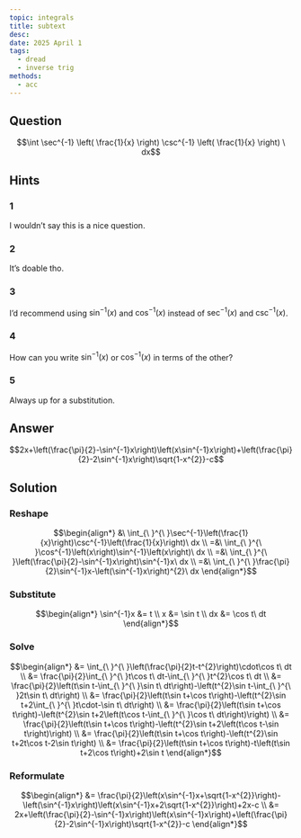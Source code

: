 ```yaml
---
topic: integrals
title: subtext
desc: 
date: 2025 April 1
tags:
  - dread
  - inverse trig
methods:
  - acc
---
```



## Question
```math
\int
  \sec^{-1} \left(
    \frac{1}{x}
  \right)
  \csc^{-1} \left(
    \frac{1}{x}
  \right)
\ dx
```


## Hints

### 1
I wouldn’t say this is a nice question.

### 2
It’s doable tho.

### 3
I’d recommend using $\sin^{-1}(x)$ and $\cos^{-1}(x)$ instead of $\sec^{-1}(x)$ and $\csc^{-1}(x)$.

### 4
How can you write $\sin^{-1}(x)$ or $\cos^{-1}(x)$ in terms of the other?

### 5
Always up for a substitution.


## Answer
```math
2x+\left(\frac{\pi}{2}-\sin^{-1}x\right)\left(x\sin^{-1}x\right)+\left(\frac{\pi}{2}-2\sin^{-1}x\right)\sqrt{1-x^{2}}-c
```


## Solution

### Reshape
```math
\begin{align*}
  &\ \int_{\ }^{\ }\sec^{-1}\left(\frac{1}{x}\right)\csc^{-1}\left(\frac{1}{x}\right)\ dx
  \\ =&\ \int_{\ }^{\ }\cos^{-1}\left(x\right)\sin^{-1}\left(x\right)\ dx
  \\ =&\ \int_{\ }^{\ }\left(\frac{\pi}{2}-\sin^{-1}x\right)\sin^{-1}x\ dx
  \\ =&\ \int_{\ }^{\ }\frac{\pi}{2}\sin^{-1}x-\left(\sin^{-1}x\right)^{2}\ dx
\end{align*}
```

### Substitute
```math
\begin{align*}
  \sin^{-1}x &= t
  \\ x &= \sin t
  \\ dx &= \cos t\ dt
\end{align*}
```

### Solve
```math
\begin{align*}
  &= \int_{\ }^{\ }\left(\frac{\pi}{2}t-t^{2}\right)\cdot\cos t\ dt
  \\ &= \frac{\pi}{2}\int_{\ }^{\ }t\cos t\ dt-\int_{\ }^{\ }t^{2}\cos t\ dt
  \\ &= \frac{\pi}{2}\left(t\sin t-\int_{\ }^{\ }\sin t\ dt\right)-\left(t^{2}\sin t-\int_{\ }^{\ }2t\sin t\ dt\right)
  \\ &= \frac{\pi}{2}\left(t\sin t+\cos t\right)-\left(t^{2}\sin t+2\int_{\ }^{\ }t\cdot-\sin t\ dt\right)
  \\ &= \frac{\pi}{2}\left(t\sin t+\cos t\right)-\left(t^{2}\sin t+2\left(t\cos t-\int_{\ }^{\ }\cos t\ dt\right)\right)
  \\ &= \frac{\pi}{2}\left(t\sin t+\cos t\right)-\left(t^{2}\sin t+2\left(t\cos t-\sin t\right)\right)
  \\ &= \frac{\pi}{2}\left(t\sin t+\cos t\right)-\left(t^{2}\sin t+2t\cos t-2\sin t\right)
  \\ &= \frac{\pi}{2}\left(t\sin t+\cos t\right)-t\left(t\sin t+2\cos t\right)+2\sin t
\end{align*}
```

### Reformulate
```math
\begin{align*}
  &= \frac{\pi}{2}\left(x\sin^{-1}x+\sqrt{1-x^{2}}\right)-\left(\sin^{-1}x\right)\left(x\sin^{-1}x+2\sqrt{1-x^{2}}\right)+2x-c
  \\ &= 2x+\left(\frac{\pi}{2}-\sin^{-1}x\right)\left(x\sin^{-1}x\right)+\left(\frac{\pi}{2}-2\sin^{-1}x\right)\sqrt{1-x^{2}}-c
\end{align*}
```

